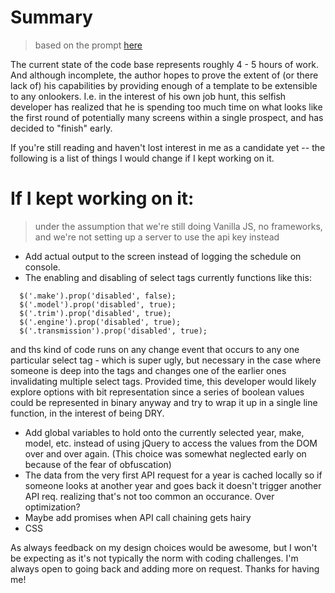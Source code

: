 # Summary
> based on the prompt [here](https://gist.github.com/duffytilleman/0fc03bfd737180a13458d092acfbe564)

The current state of the code base represents roughly 4 - 5 hours of work. And although incomplete, the author hopes to prove the extent of (or there lack of) his capabilities by providing enough of a template to be extensible to any onlookers. I.e. in the interest of his own job hunt, this selfish developer has realized that he is spending too much time on what looks like the first round of potentially many screens within a single prospect, and has decided to "finish" early.

If you're still reading and haven't lost interest in me as a candidate yet -- the following is a list of things I would change if I kept working on it.

# If I kept working on it:
> under the assumption that we're still doing Vanilla JS, no frameworks, 
> and we're not setting up a server to use the api key instead

* Add actual output to the screen instead of logging the schedule on console.
* The enabling and disabling of select tags currently functions like this:
```
  $('.make').prop('disabled', false);
  $('.model').prop('disabled', true);
  $('.trim').prop('disabled', true);
  $('.engine').prop('disabled', true);
  $('.transmission').prop('disabled', true);
```
and ths kind of code runs on any change event that occurs to any one particular select tag - which is super ugly, but necessary in the case where someone is deep into the tags and changes one of the earlier ones invalidating multiple select tags. Provided time, this developer would likely explore options with bit representation since a series of boolean values could be represented in binary anyway and try to wrap it up in a single line function, in the interest of being DRY.
* Add global variables to hold onto the currently selected year, make, model, etc. instead of using jQuery to access the values from the DOM over and over again. (This choice was somewhat neglected early on because of the fear of obfuscation)
* The data from the very first API request for a year is cached locally so if someone looks at another year and goes back it doesn't trigger another API req. realizing that's not too common an occurance. Over optimization?
* Maybe add promises when API call chaining gets hairy
* CSS

As always feedback on my design choices would be awesome, but I won't be expecting as it's not typically the norm with coding challenges. I'm always open to going back and adding more on request. Thanks for having me!